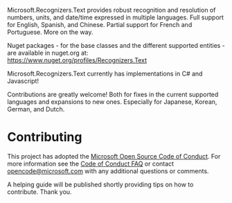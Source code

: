 Microsoft.Recognizers.Text provides robust recognition and resolution of numbers, units, and date/time expressed in multiple languages. Full support for English, Spanish, and Chinese. Partial support for French and Portuguese. More on the way.

Nuget packages - for the base classes and the different supported entities - are available in nuget.org at: https://www.nuget.org/profiles/Recognizers.Text

Microsoft.Recognizers.Text currently has implementations in C# and Javascript!

Contributions are greatly welcome! Both for fixes in the current supported languages and expansions to new ones.
Especially for Japanese, Korean, German, and Dutch.

# Contributing

This project has adopted the [Microsoft Open Source Code of Conduct](https://opensource.microsoft.com/codeofconduct/). For more information see the [Code of Conduct FAQ](https://opensource.microsoft.com/codeofconduct/faq/) or contact [opencode@microsoft.com](mailto:opencode@microsoft.com) with any additional questions or comments.

A helping guide will be published shortly providing tips on how to contribute. Thank you.
